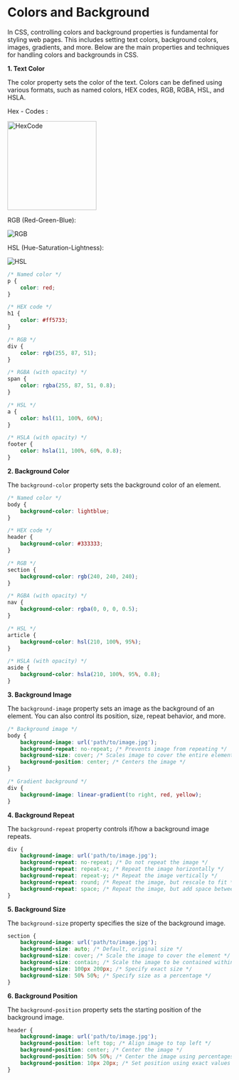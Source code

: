 # Colors and Background

In CSS, controlling colors and background properties is fundamental for styling web pages. This includes setting text colors, background colors, images, gradients, and more. Below are the main properties and techniques for handling colors and backgrounds in CSS.

**1. Text Color**

The color property sets the color of the text. Colors can be defined using various formats, such as named colors, HEX codes, RGB, RGBA, HSL, and HSLA.

Hex - Codes :

<img src="https://tse4.mm.bing.net/th?id=OIP.9ipFzqjVN-PlJKwrpuAiuQHaFM&pid=Api&P=0&h=180" alt="HexCode" height="200cm" width="200cm"/>

RGB (Red-Green-Blue):

<img src="https://tse4.mm.bing.net/th?id=OIP.zBlyNAyf8fFyqp7_vdv2mgHaCx&pid=Api&P=0&h=180" alt="RGB"/>

HSL (Hue-Saturation-Lightness):

<img src="https://giggster.com/guide/static/fed42130c194b0c240a4ec10408adf97/8282f/hsl-cover-2.png" alt="HSL"/>

```css
/* Named color */
p {
    color: red;
}

/* HEX code */
h1 {
    color: #ff5733;
}

/* RGB */
div {
    color: rgb(255, 87, 51);
}

/* RGBA (with opacity) */
span {
    color: rgba(255, 87, 51, 0.8);
}

/* HSL */
a {
    color: hsl(11, 100%, 60%);
}

/* HSLA (with opacity) */
footer {
    color: hsla(11, 100%, 60%, 0.8);
}
```

**2. Background Color**

The `background-color` property sets the background color of an element.

```css
/* Named color */
body {
    background-color: lightblue;
}

/* HEX code */
header {
    background-color: #333333;
}

/* RGB */
section {
    background-color: rgb(240, 240, 240);
}

/* RGBA (with opacity) */
nav {
    background-color: rgba(0, 0, 0, 0.5);
}

/* HSL */
article {
    background-color: hsl(210, 100%, 95%);
}

/* HSLA (with opacity) */
aside {
    background-color: hsla(210, 100%, 95%, 0.8);
}
```

**3. Background Image**

The `background-image` property sets an image as the background of an element. You can also control its position, size, repeat behavior, and more.

```css
/* Background image */
body {
    background-image: url('path/to/image.jpg');
    background-repeat: no-repeat; /* Prevents image from repeating */
    background-size: cover; /* Scales image to cover the entire element */
    background-position: center; /* Centers the image */
}

/* Gradient background */
div {
    background-image: linear-gradient(to right, red, yellow);
}
```

**4. Background Repeat**

The `background-repeat` property controls if/how a background image repeats.

```css
div {
    background-image: url('path/to/image.jpg');
    background-repeat: no-repeat; /* Do not repeat the image */
    background-repeat: repeat-x; /* Repeat the image horizontally */
    background-repeat: repeat-y; /* Repeat the image vertically */
    background-repeat: round; /* Repeat the image, but rescale to fit */
    background-repeat: space; /* Repeat the image, but add space between repetitions */
}
```

**5. Background Size**

The `background-size` property specifies the size of the background image.

```css
section {
    background-image: url('path/to/image.jpg');
    background-size: auto; /* Default, original size */
    background-size: cover; /* Scale the image to cover the element */
    background-size: contain; /* Scale the image to be contained within the element */
    background-size: 100px 200px; /* Specify exact size */
    background-size: 50% 50%; /* Specify size as a percentage */
}
```

**6. Background Position**

The `background-position` property sets the starting position of the background image.

```css
header {
    background-image: url('path/to/image.jpg');
    background-position: left top; /* Align image to top left */
    background-position: center; /* Center the image */
    background-position: 50% 50%; /* Center the image using percentages */
    background-position: 10px 20px; /* Set position using exact values */
}
```
